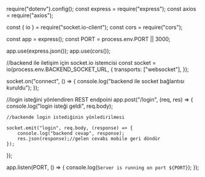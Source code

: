 require("dotenv").config();
const express = require("express");
const axios = require("axios");

const { io } = require("socket.io-client");
const cors = require("cors");

const app = express();
const PORT = process.env.PORT || 3000;

app.use(express.json());
app.use(cors());

//backend ile iletişim için socket.io istemcisi
const socket = io(process.env.BACKEND_SOCKET_URL, {
    transports: ["websocket"],
});

socket.on("connect", () => {
    console.log("backend ile socket bağlantısı kuruldu");
});

//login isteğini yönlendiren REST endpoini
app.post("/login", (req, res) => {
    console.log("login isteği geldi", req.body);

    //backende login istediğinin yönledirilmesi

    socket.emit("login", req.body, (response) => {
        console.log("backend cevap", response);
        res.json(response);//gelen cevabı mobile geri döndür
    });
});

app.listen(PORT, () => {
  console.log(`Server is running on port ${PORT}`);
});

